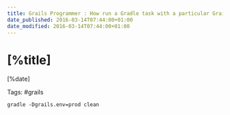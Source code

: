 ```yaml
---
title: Grails Programmer : How run a Gradle task with a particular Grails 3 environment?
date_published: 2016-03-14T07:44:00+01:00
date_modified: 2016-03-14T07:44:00+01:00
---
```


# [%title]

[%date]

Tags: #grails
```
gradle -Dgrails.env=prod clean
```
